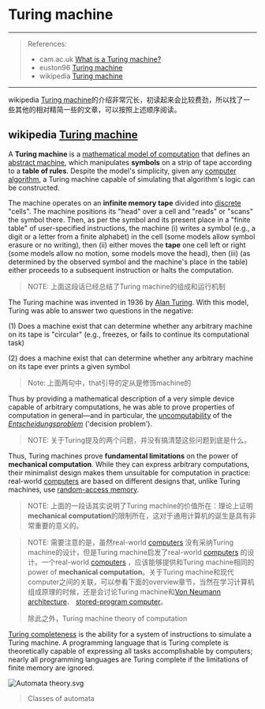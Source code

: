 # Turing machine

---

> References:
>
> - cam.ac.uk [What is a Turing machine?](https://www.cl.cam.ac.uk/projects/raspberrypi/tutorials/turing-machine/one.html)
> - euston96 [Turing machine](https://www.euston96.com/en/turing-machine/)
> - wikipedia [Turing machine](https://en.wikipedia.org/wiki/Turing_machine) 

---

wikipedia [Turing machine](https://en.wikipedia.org/wiki/Turing_machine)的介绍非常冗长，初读起来会比较费劲，所以找了一些其他的相对精简一些的文章，可以按照上述顺序阅读。



## wikipedia [Turing machine](https://en.wikipedia.org/wiki/Turing_machine)

A **Turing machine** is a [mathematical model of computation](https://en.wikipedia.org/wiki/Mathematical_model_of_computation) that defines an [abstract machine](https://en.wikipedia.org/wiki/Abstract_machine), which manipulates **symbols** on a strip of tape according to a **table of rules**. Despite the model's simplicity, given any [computer algorithm](https://en.wikipedia.org/wiki/Computer_algorithm), a Turing machine capable of simulating that algorithm's logic can be constructed.

The machine operates on an **infinite memory tape** divided into [discrete](https://en.wikipedia.org/wiki/Discrete_mathematics) "cells". The machine positions its "head" over a cell and "reads" or "scans" the symbol there. Then, as per the symbol and its present place in a "finite table" of user-specified instructions, the machine (i) writes a symbol (e.g., a digit or a letter from a finite alphabet) in the cell (some models allow symbol erasure or no writing), then (ii) either moves the **tape** one cell left or right (some models allow no motion, some models move the head), then (iii) (as determined by the observed symbol and the machine's place in the table) either proceeds to a subsequent instruction or halts the computation.

> NOTE: 上面这段话已经总结了Turing machine的组成和运行机制

The Turing machine was invented in 1936 by [Alan Turing](https://en.wikipedia.org/wiki/Alan_Turing). With this model, Turing was able to answer two questions in the negative: 

(1) Does a machine exist that can determine whether any arbitrary machine on its tape is "circular" (e.g., freezes, or fails to continue its computational task)

(2) does a machine exist that can determine whether any arbitrary machine on its tape ever prints a given symbol

> Note: 上面两句中，that引导的定从是修饰machine的

Thus by providing a mathematical description of a very simple device capable of arbitrary computations, he was able to prove properties of computation in general—and in particular, the [uncomputability](https://en.wikipedia.org/wiki/Computability) of the *[Entscheidungsproblem](https://en.wikipedia.org/wiki/Entscheidungsproblem)* ('decision problem').

> NOTE: 关于Turing提及的两个问题，并没有搞清楚这些问题到底是什么。

Thus, Turing machines prove **fundamental limitations** on the power of **mechanical computation**. While they can express arbitrary computations, their minimalist design makes them unsuitable for computation in practice: real-world [computers](https://en.wikipedia.org/wiki/Computer) are based on different designs that, unlike Turing machines, use [random-access memory](https://en.wikipedia.org/wiki/Random-access_memory).

> NOTE: 上面的一段话其实说明了Turing machine的价值所在：理论上证明 **mechanical computation**的限制所在，这对于通用计算机的诞生是具有非常重要的意义的。

> NOTE: 需要注意的是，虽然real-world [computers](https://en.wikipedia.org/wiki/Computer) 没有采纳Turing machine的设计，但是Turing machine启发了real-world [computers](https://en.wikipedia.org/wiki/Computer) 的设计。一个real-world [computers](https://en.wikipedia.org/wiki/Computer) ，应该能够提供和Turing machine相同的 power of **mechanical computation**。关于Turing machine和现代computer之间的关联，可以参看下面的overview章节，当然在学习计算机组成原理的时候，还是会讨论Turing machine和[Von Neumann architecture](https://en.wikipedia.org/wiki/Von_Neumann_architecture)、 [stored-program computer](https://en.wikipedia.org/wiki/Stored-program_computer)。
>
> 除此之外，Turing machine theory of computation



[Turing completeness](https://en.wikipedia.org/wiki/Turing_completeness) is the ability for a system of instructions to simulate a Turing machine. A programming language that is Turing complete is theoretically capable of expressing all tasks accomplishable by computers; nearly all programming languages are Turing complete if the limitations of finite memory are ignored.

![Automata theory.svg](https://upload.wikimedia.org/wikipedia/commons/thumb/a/a2/Automata_theory.svg/300px-Automata_theory.svg.png)

> Classes of automata

